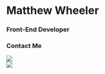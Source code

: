<h1>Matthew Wheeler</h1>
<h3>Front-End Developer</h3>

<h3>Contact Me</h3>

<a href="https://mattwheeler-dev.com" target="_blank">
  <img src="https://img.shields.io/badge/website-000000?style=for-the-badge&logo=About.me&logoColor=white" />
</a>

<br/>

<a href="[https://www.linkedin.com/in/mwheel93/](https://www.linkedin.com/in/mattwheeler-dev/)" target="_blank">
  <img src="https://img.shields.io/badge/LinkedIn-0077B5?style=for-the-badge&logo=linkedin&logoColor=white" />
</a>

